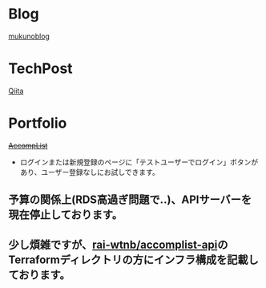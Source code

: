 # Blog

[mukunoblog](https://mukunoblog.com)

# TechPost
[Qiita](https://qiita.com/rai_wtnb)

# Portfolio
~~[AccompList](https://accomplist.work)~~
- ログインまたは新規登録のページに「テストユーザーでログイン」ボタンがあり、ユーザー登録なしにお試しできます。
## 予算の関係上(RDS高過ぎ問題で..)、APIサーバーを現在停止しております。
## 少し煩雑ですが、[rai-wtnb/accomplist-api](https://github.com/rai-wtnb/accomplist-api)のTerraformディレクトリの方にインフラ構成を記載しております。
